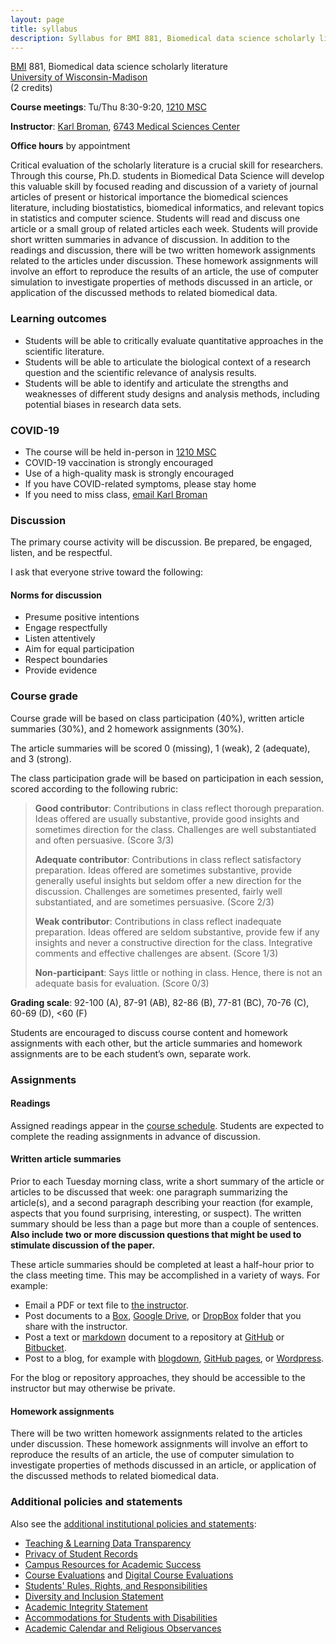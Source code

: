 ```yaml
---
layout: page
title: syllabus
description: Syllabus for BMI 881, Biomedical data science scholarly literature
---
```


[BMI](https://biostat.wisc.edu) 881, Biomedical data science scholarly literature <br/>
[University of Wisconsin-Madison](https://wisc.edu) <br/>
(2 credits)

**Course meetings**: Tu/Thu 8:30-9:20, [1210 MSC](https://kbroman.org/1210msc.html)

**Instructor**: [Karl Broman](https://kbroman.org),
[6743 Medical Sciences Center](https://kbroman.org/6743msc.html)

**Office hours** by appointment

Critical evaluation of the scholarly literature is a crucial skill for
researchers. Through this course,
Ph.D. students in Biomedical Data Science will develop this
valuable skill by focused reading and discussion of a variety of
journal articles of present or historical importance the biomedical
sciences literature, including biostatistics, biomedical informatics,
and relevant topics in statistics and computer science. Students will
read and discuss one article or a small group of related articles each
week. Students will provide short written summaries in advance of
discussion. In addition to the readings and discussion,
there will be two written homework assignments
related to the articles under discussion. These homework assignments
will involve an effort to reproduce the results of an article, the use
of computer simulation to investigate properties of methods discussed
in an article, or application of the discussed methods to related
biomedical data.


### Learning outcomes

- Students will be able to critically evaluate quantitative approaches in the scientific literature.
- Students will be able to articulate the biological context of a research question and the scientific relevance of analysis results.
- Students will be able to identify and articulate the strengths and weaknesses of different study designs and analysis methods, including potential biases in research data sets.


### COVID-19

- The course will be held in-person in [1210 MSC](https://kbroman.org/1210msc.html)
- COVID-19 vaccination is strongly encouraged
- Use of a high-quality mask is strongly encouraged
- If you have COVID-related symptoms, please stay home
- If you need to miss class, [email Karl Broman](https://kbroman.org/about)


### Discussion

The primary course activity will be discussion. Be prepared, be
engaged, listen, and be respectful.

I ask that everyone strive toward the following:

#### Norms for discussion

- Presume positive intentions
- Engage respectfully
- Listen attentively
- Aim for equal participation
- Respect boundaries
- Provide evidence



### Course grade

Course grade will be based on class participation (40%),
written article summaries (30%), and 2 homework assignments (30%).

The article summaries will be scored 0 (missing), 1 (weak), 2 (adequate),
and 3 (strong).

The class participation grade will be based on participation in each
session, scored according to the following rubric:

> **Good contributor**: Contributions in class reflect thorough
> preparation. Ideas offered are usually substantive, provide good
> insights and sometimes direction for the class. Challenges are well
> substantiated and often persuasive. (Score 3/3)
>
> **Adequate contributor**: Contributions in class reflect satisfactory
> preparation. Ideas offered are sometimes substantive, provide
> generally useful insights but seldom offer a new direction for the
> discussion. Challenges are sometimes presented, fairly well
> substantiated, and are sometimes persuasive. (Score 2/3)
>
> **Weak contributor**: Contributions in class reflect inadequate
> preparation. Ideas offered are seldom substantive, provide few if any
> insights and never a constructive direction for the class.
> Integrative comments and effective challenges are absent. (Score 1/3)
>
> **Non-participant**: Says little or nothing in class.
> Hence, there is not an adequate basis for evaluation. (Score 0/3)

**Grading scale**: 92-100 (A), 87-91 (AB), 82-86 (B), 77-81 (BC), 70-76
(C), 60-69 (D), <60 (F)

Students are encouraged to discuss course content and homework
assignments with each other, but the article summaries and homework
assignments are to be each student’s own, separate work.

### Assignments

#### Readings

Assigned readings appear in the [course schedule](schedule.html).
Students are expected to complete the reading assignments in advance
of discussion.


#### Written article summaries

Prior to each Tuesday morning class, write a short summary of the article or articles to
be discussed that week: one paragraph summarizing the article(s), and
a second paragraph describing your reaction (for example, aspects that
you found surprising, interesting, or suspect). The written summary
should be less than a page but more than a couple of sentences.
**Also include two or more discussion questions that might be used to
stimulate discussion of the paper.**

These article summaries should be completed at least a half-hour prior
to the class meeting time. This may be accomplished in a variety of
ways. For example:

- Email a PDF or text file to [the instructor](https://kbroman.org).
- Post documents to a [Box](https://uwmadison.app.box.com), [Google Drive](https://drive.google.com), or
  [DropBox](https://dropbox.com) folder that you share with the
  instructor.
- Post a text or
  [markdown](https://guides.github.com/features/mastering-markdown/)
  document to a repository at [GitHub](https://github.com) or
  [Bitbucket](https://bitbucket.org).
- Post to a blog, for example with
  [blogdown](https://bookdown.org/yihui/blogdown/), [GitHub
  pages](https://pages.github.com/), or
  [Wordpress](https://wordpress.com).

For the blog or repository approaches, they should be accessible to
the instructor but may otherwise be private.

#### Homework assignments

There will be two written homework assignments related to the
articles under discussion. These homework assignments will involve an
effort to reproduce the results of an article, the use of computer
simulation to investigate properties of methods discussed in an
article, or application of the discussed methods to related biomedical
data.


### Additional policies and statements

Also see the [additional institutional policies and
statements](https://guide.wisc.edu/courses/#syllabustext):

- [Teaching & Learning Data Transparency](https://guide.wisc.edu/courses/#SyllabusTLData)
- [Privacy of Student Records](https://guide.wisc.edu/courses/#SyllabusFERPA)
- [Campus Resources for Academic Success](https://guide.wisc.edu/courses/#SyllabusCampusResources)
- [Course Evaluations](https://guide.wisc.edu/courses/#SyllabusCourseEvals) and [Digital Course Evaluations](https://guide.wisc.edu/courses/#SyllabusDigitalCourseEval)
- [Students' Rules, Rights, and Responsibilities](https://guide.wisc.edu/courses/#SyllabusStudentsRightsResponsibilities)
- [Diversity and Inclusion Statement](https://guide.wisc.edu/courses/#SyllabusDiversityInclusion)
- [Academic Integrity Statement](https://guide.wisc.edu/courses/#SyllabusAcademicIntegrity)
- [Accommodations for Students with Disabilities](https://guide.wisc.edu/courses/#SyllabusAccommodations)
- [Academic Calendar and Religious Observances](https://guide.wisc.edu/courses/#SyllabusCalendarReligiousObservances)
